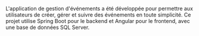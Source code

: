 L'application de gestion d'événements a été développée pour permettre aux utilisateurs de créer, gérer et suivre des événements en toute simplicité. Ce projet utilise Spring Boot pour le backend et Angular pour le frontend, avec une base de données SQL Server.

